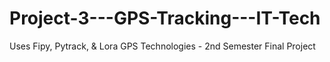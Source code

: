 # Project-3---GPS-Tracking---IT-Tech
Uses Fipy, Pytrack, &amp; Lora GPS Technologies - 2nd Semester Final Project 
